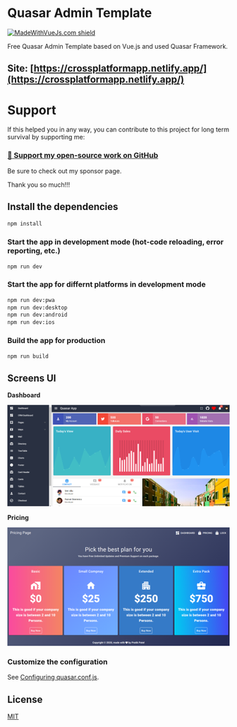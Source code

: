 # Quasar Admin Template

[![MadeWithVueJs.com shield](https://madewithvuejs.com/storage/repo-shields/2604-shield.svg)](https://madewithvuejs.com/p/quasar-admin/shield-link)

Free Quasar Admin Template based on Vue.js and used Quasar Framework.

## Site: [https://crossplatformapp.netlify.app/](https://crossplatformapp.netlify.app/)

# Support

If this helped you in any way, you can contribute to this project for long term survival by supporting me:

### [💜 Support my open-source work on GitHub](https://github.com/sponsors/srinialla)

Be sure to check out my sponsor page.

Thank you so much!!!

## Install the dependencies

```bash
npm install
```

### Start the app in development mode (hot-code reloading, error reporting, etc.)

```bash
npm run dev
```

### Start the app for differnt platforms in development mode

```bash
npm run dev:pwa
npm run dev:desktop
npm run dev:android
npm run dev:ios

```

### Build the app for production

```bash
npm run build
```

## Screens UI

**Dashboard**

![Alt text](src/assets/Dashboard.png?raw=true "Screenshot")

[comment]: <> (**CRM Dashboard**)

[comment]: <> (![Alt text]&#40;src/assets/CRMDashboard.png?raw=true "Screenshot"&#41;)

**Pricing**

![Alt text](src/assets/Pricing.png?raw=true "Screenshot")

### Customize the configuration

See [Configuring quasar.conf.js](https://quasar.dev/quasar-cli/quasar-conf-js).

## License

[MIT](http://opensource.org/licenses/MIT)
